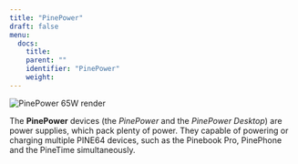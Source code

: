 ```yaml
---
title: "PinePower"
draft: false
menu:
  docs:
    title:
    parent: ""
    identifier: "PinePower"
    weight: 
---
```


![PinePower 65W render](/documentation/images/PinePower_Charger_65W.jpeg)

The **PinePower** devices (the _PinePower_ and the _PinePower Desktop_) are power supplies, which pack plenty of power. They capable of powering or charging multiple PINE64 devices, such as the Pinebook Pro, PinePhone and the PineTime simultaneously.
